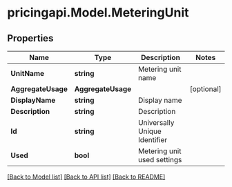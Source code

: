 # pricingapi.Model.MeteringUnit

## Properties

Name | Type | Description | Notes
------------ | ------------- | ------------- | -------------
**UnitName** | **string** | Metering unit name | 
**AggregateUsage** | **AggregateUsage** |  | [optional] 
**DisplayName** | **string** | Display name | 
**Description** | **string** | Description | 
**Id** | **string** | Universally Unique Identifier | 
**Used** | **bool** | Metering unit used settings | 

[[Back to Model list]](../README.md#documentation-for-models) [[Back to API list]](../README.md#documentation-for-api-endpoints) [[Back to README]](../README.md)

